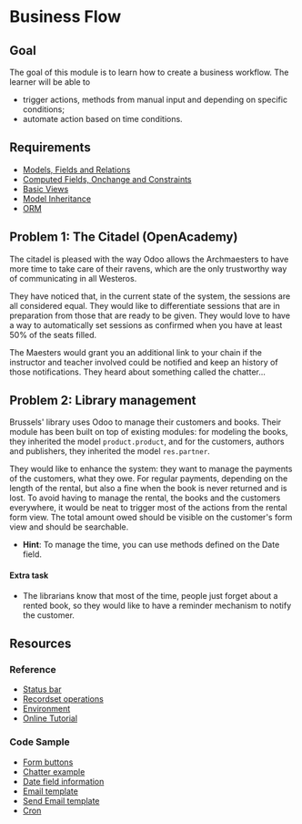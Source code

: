 # Business Flow

## Goal

The goal of this module is to learn how to create a business workflow. The learner will be able to

* trigger actions, methods from manual input and depending on specific conditions;
* automate action based on time conditions.


## Requirements

* [Models, Fields and Relations](../01-models)
* [Computed Fields, Onchange and Constraints](../02-fields)
* [Basic Views](../03-views)
* [Model Inheritance](../04-model-inheritance)
* [ORM](../09-orm)


## Problem 1: The Citadel (OpenAcademy)

The citadel is pleased with the way Odoo allows the Archmaesters to have more
time to take care of their ravens, which are the only trustworthy way of
communicating in all Westeros.

They have noticed that, in the current state of the system, the sessions are all
considered equal. They would like to differentiate sessions that are in
preparation from those that are ready to be given. They would love to have a way
to automatically set sessions as confirmed when you have at least 50% of the
seats filled.

The Maesters would grant you an additional link to your chain if the instructor
and teacher involved could be notified and keep an history of those
notifications. They heard about something called the chatter...


## Problem 2: Library management

Brussels' library uses Odoo to manage their customers and books. Their module
has been built on top of existing modules: for modeling the books, they
inherited the model `product.product`, and for the customers, authors and
publishers, they inherited the model `res.partner`.

They would like to enhance the system: they want to manage the payments of the
customers, what they owe. For regular payments, depending on the length of the
rental, but also a fine when the book is never returned and is lost. To avoid
having to manage the rental, the books and the customers everywhere, it would be
neat to trigger most of the actions from the rental form view. The total amount
owed should be visible on the customer's form view and should be searchable.

- **Hint**: To manage the time, you can use methods defined on the Date field.

#### Extra task

* The librarians know that most of the time, people just forget about a rented
  book, so they would like to have a reminder mechanism to notify the customer.


## Resources

### Reference


* [Status bar](http://www.odoo.com/documentation/9.0/reference/views.html#the-status-bar)
* [Recordset operations](http://www.odoo.com/documentation/9.0/reference/orm.html#other-recordset-operations)
* [Environment](http://www.odoo.com/documentation/9.0/reference/orm.html#environment)
* [Online Tutorial](http://www.odoo.com/documentation/9.0/howtos/backend.html#build-an-odoo-module)

### Code Sample

* [Form buttons](https://github.com/odoo/odoo/blob/76c443eda331b75bf5dfa7ec22b8eb22e1084343/addons/account/views/account_invoice_view.xml#L220)
* [Chatter example](https://github.com/odoo/odoo/blob/76c443eda331b75bf5dfa7ec22b8eb22e1084343/addons/event/views/event_views.xml#L138)
* [Date field information](https://github.com/odoo/odoo/blob/76c443eda331b75bf5dfa7ec22b8eb22e1084343/odoo/fields.py#L1447)
* [Email template](https://github.com/odoo/odoo/blob/76c443eda331b75bf5dfa7ec22b8eb22e1084343/addons/event/data/email_template_data.xml)
* [Send Email template](https://github.com/odoo/odoo/blob/76c443eda331b75bf5dfa7ec22b8eb22e1084343/addons/event/models/event.py#L275)
* [Cron](https://github.com/odoo/odoo/blob/76c443eda331b75bf5dfa7ec22b8eb22e1084343/addons/membership/data/membership_data.xml)
